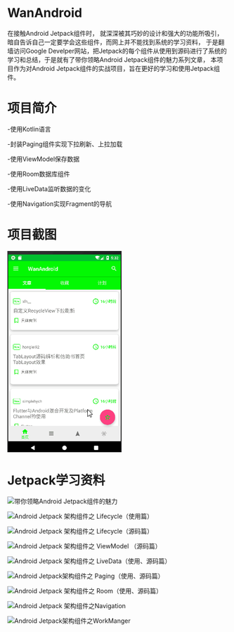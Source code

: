 # WanAndroid
在接触Android Jetpack组件时， 就深深被其巧妙的设计和强大的功能所吸引，暗自告诉自己一定要学会这些组件，而网上并不能找到系统的学习资料，
于是翻墙访问Google Develper网站，把Jetpack的每个组件从使用到源码进行了系统的学习和总结，于是就有了带你领略Android Jetpack组件的魅力系列文章，
本项目作为对Android Jetpack组件的实战项目，旨在更好的学习和使用Jetpack组件。

# 项目简介
-使用Kotlin语言

-封装Paging组件实现下拉刷新、上拉加载

-使用ViewModel保存数据

-使用Room数据库组件

-使用LiveData监听数据的变化

-使用Navigation实现Fragment的导航

# 项目截图

![](https://github.com/AlexTiti/WanAndroid/blob/master/screenshot/wanandroid.gif)

# Jetpack学习资料

![带你领略Android Jetpack组件的魅力](https://blog.csdn.net/Alexwll/article/details/83302173)

![Android Jetpack 架构组件之 Lifecycle（使用篇）](https://blog.csdn.net/Alexwll/article/details/80638905)

![Android Jetpack 架构组件之 Lifecycle（源码篇）](https://blog.csdn.net/Alexwll/article/details/82491901)

![Android Jetpack 架构组件之 ViewModel （源码篇）](https://blog.csdn.net/Alexwll/article/details/82459614)

![Android Jetpack 架构组件之 LiveData（使用、源码篇）](https://blog.csdn.net/Alexwll/article/details/82996003)

![Android Jetpack架构组件之 Paging（使用、源码篇）](https://blog.csdn.net/Alexwll/article/details/83246201)

![Android Jetpack 架构组件之 Room（使用、源码篇）](https://blog.csdn.net/Alexwll/article/details/83033460)

![Android Jetpack 架构组件之Navigation](https://blog.csdn.net/Alexwll/article/details/83244004)

![Android Jetpack架构组件之WorkManger](https://blog.csdn.net/Alexwll/article/details/83244871)

